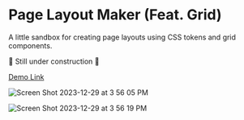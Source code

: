 # Page Layout Maker (Feat. Grid)

A little sandbox for creating page layouts using CSS tokens and grid components.

🚧 Still under construction 🚧

[Demo Link](https://page-layout-maker-rhinou52i-jpuno0909.vercel.app/)

![Screen Shot 2023-12-29 at 3 56 05 PM](https://github.com/joannapuno/page-layout-maker/assets/43177699/abd04394-60a7-49d9-a3b0-175049ea4375)

![Screen Shot 2023-12-29 at 3 56 19 PM](https://github.com/joannapuno/page-layout-maker/assets/43177699/47989cc0-4d69-4362-a000-236e88e0d99a)
